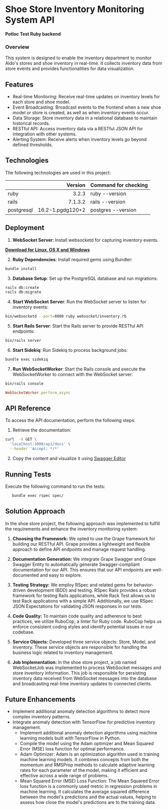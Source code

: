 # Shoe Store Inventory Monitoring System API
**Potloc Test Ruby backend**

### Overview

This system is designed to enable the inventory department to monitor Aldo's stores and shoe inventory in real-time. It collects inventory data from store events and provides functionalities for data visualization.

## Features
* Real-time Monitoring: Receive real-time updates on inventory levels for each store and shoe model.
* Event Broadcasting: Broadcast events to the frontend when a new shoe model or store is created, as well as when inventory events occur.
* Data Storage: Store inventory data in a relational database to maintain historical records.
* RESTful API: Access inventory data via a RESTful JSON API for integration with other systems.
* Alerting System: Receive alerts when inventory levels go beyond defined thresholds.

## Technologies

The following technologies are used in this project:

||Version|Command for checking
|-|-:|-|
|ruby|3.2.3|ruby --version|
|rails|7.1.3.2|rails --version|
|postgresql|16.2-1.pgdg120+2|postgres --version|

## Deployment

1. **WebSocket Server**: Install websocketd for capturing inventory events.

**[Download for Linux, OS X and Windows](https://github.com/joewalnes/websocketd/wiki/Download-and-install)**

2. **Ruby Dependencies**: Install required gems using Bundler:

```bash
bundle install
```

3. **Database Setup**: Set up the PostgreSQL database and run migrations:

```bash
rails db:create
rails db:migrate
```

4. **Start WebSocket Server**: Run the WebSocket server to listen for inventory events:

```bash
bin/websocketd --port=8080 ruby websocket/inventory.rb
```
5. **Start Rails Server**: Start the Rails server to provide RESTful API endpoints:

```bash
bin/rails server
```

6. **Start Sidekiq**: Run Sidekiq to process background jobs:

```bash
bundle exec sidekiq
```

7. **Run WebSocketWorker**: Start the Rails console and execute the WebSocketWorker to connect with the WebSocket server:

```bash
bin/rails console
```
```ruby
WebSocketWorker.perform_async
```

## API Reference

To access the API documentation, perform the following steps:

1. Retrieve the documentation:

```bash
curl  -X GET \
  'localhost:3000/api/docs' \
  --header 'Accept: */*'
```

2. Copy the content and visualize it using [Swagger Editor](https://editor.swagger.io/)

## Running Tests

Execute the following command to run the tests:

```bash
   bundle exec rspec spec/
```

## Solution Approach

In the shoe store project, the following approach was implemented to fulfill the requirements and enhance the inventory monitoring system:

1. **Choosing the Framework:** We opted to use the Grape framework for building our RESTful API. Grape provides a lightweight and flexible approach to define API endpoints and manage request handling.

2. **Documentation Generation:** We integrate Grape Swagger and Grape Swagger Entity to automatically generate Swagger-compliant documentation for our API. This ensures that our API endpoints are well-documented and easy to explore.

3. **Testing Strategy:** We employ RSpec and related gems for behavior-driven development (BDD) and testing. RSpec Rails provides a robust framework for testing Rails applications, while Rack Test allows us to test Rack applications with a simple API. Additionally, we use RSpec JSON Expectations for validating JSON responses in our tests.

4. **Code Quality:** To maintain code quality and adherence to best practices, we utilize RuboCop, a linter for Ruby code. RuboCop helps us enforce consistent coding styles and identify potential issues in our codebase.

5. **Service Objects:** Developed three service objects: Store, Model, and Inventory. These service objects are responsible for handling the business logic related to inventory management.

6. **Job Implementation:** In the shoe store project, a job named WebSocketJob was implemented to process WebSocket messages and store inventory information. This job is responsible for persisting inventory data received from WebSocket messages into the database and broadcasting real-time inventory updates to connected clients.

## Future Enhancements
* Implement additional anomaly detection algorithms to detect more complex inventory patterns.
* Integrate anomaly detection with TensorFlow for predictive inventory management.
  * Implement additional anomaly detection algorithms using machine learning models built with TensorFlow in Python.
  * Compile the model using the Adam optimizer and Mean Squared Error (MSE) loss function for optimal performance.
  * Adam Optimizer: Adam is an optimization algorithm used in training machine learning models. It combines concepts from both the momentum and RMSProp methods to calculate adaptive learning rates for each parameter of the model, making it efficient and effective across a wide range of problems.
  * Mean Squared Error (MSE) Loss Function: The Mean Squared Error loss function is a commonly used metric in regression problems in machine learning. It calculates the average squared difference between the model's predictions and the actual values, helping to assess how close the model's predictions are to the training data.